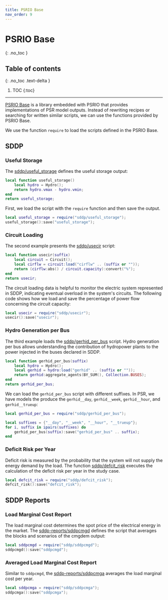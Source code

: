 ```yaml
---
title: PSRIO Base
nav_order: 9
---
```


# PSRIO Base
{: .no_toc }

## Table of contents
{: .no_toc .text-delta }

1. TOC
{:toc}

---

[PSRIO Base](https://github.com/psrenergy/psrio-base) is a library embedded with PSRIO that provides implementations of PSR model outputs. Instead of rewriting recipes or searching for written similar scripts, we can use the functions provided by PSRIO Base.

We use the function `require` to load the scripts defined in the PSRIO Base. 

## SDDP

### Useful Storage

The [sddp/useful_storage](https://github.com/psrenergy/psrio-base/blob/master/sddp/useful_storage.lua) defines the useful storage output:

```lua
local function useful_storage()
    local hydro = Hydro();
    return hydro.vmax - hydro.vmin;
end
return useful_storage;
```

First, we load the script with the `require` function and then save the output.

```lua
local useful_storage = require("sddp/useful_storage");
useful_storage():save("useful_storage");
```

### Circuit Loading

The second example presents the [sddp/usecir](https://github.com/psrenergy/psrio-base/blob/master/sddp/usecir.lua) script:

``` lua
local function usecir(suffix)
    local circuit = Circuit();
    local cirflw = circuit:load("cirflw" .. (suffix or ""));
    return (cirflw:abs() / circuit.capacity):convert("%");
end
return usecir;
```

The circuit loading data is helpful to monitor the electric system represented in SDDP, indicating eventual overload in the system's circuits. The following code shows how we load and save the percentage of power flow concerning the circuit capacity:

``` lua
local usecir = require("sddp/usecir");
usecir():save("usecir");
```

### Hydro Generation per Bus

The third example loads the [sddp/gerhid_per_bus](https://github.com/psrenergy/psrio-base/blob/master/sddp/gerhid_per_bus.lua) script. Hydro generation per bus allows understanding the contribution of hydropower plants to the power injected in the buses declared in SDDP. 

```lua
local function gerhid_per_bus(suffix)
    local hydro = Hydro();
    local gerhid = hydro:load("gerhid" .. (suffix or ""));
    return gerhid:aggregate_agents(BY_SUM(), Collection.BUSES);
end
return gerhid_per_bus;
```

We can load the `gerhid_per_bus` script with different suffixes. In PSR, we have models the produce the `gerhid__day`, `gerhid__week`, `gerhid__hour`, and `gerhid__trueup`:

```lua
local gerhid_per_bus = require("sddp/gerhid_per_bus");

local suffixes = {"__day", "__week", "__hour", "__trueup"};
for i, suffix in ipairs(suffixes) do 
    gerhid_per_bus(suffix):save("gerhid_per_bus" .. suffix); 
end
```

### Deficit Risk per Year

Deficit risk is measured by the probability that the system will not supply the energy demand by the load. The function [sddp/defcit_risk](https://github.com/psrenergy/psrio-base/blob/master/sddp/defcit_risk.lua) executes the calculation of the deficit risk per year in the study case. 

```lua
local defcit_risk = require("sddp/defcit_risk");
defcit_risk():save("defcit_risk");
```

## SDDP Reports

### Load Marginal Cost Report

The load marginal cost determines the spot price of the electrical energy in the market. The [sddp-reports/sddpcmgd](https://github.com/psrenergy/psrio-base/blob/master/sddp-reports/sddpcmgd.lua) defines the script that averages the blocks and scenarios of the cmgdem output:

```lua
local sddpcmgd = require("sddp/sddpcmgd");
sddpcmgd():save("sddpcmgd");
```

### Averaged Load Marginal Cost Report

Similar to `sddpcmgd`, the [sddp-reports/sddpcmga](https://github.com/psrenergy/psrio-base/blob/master/sddp-reports/sddpcmga.lua) averages the load marginal cost per year.


```lua
local sddpcmga = require("sddp/sddpcmga");
sddpcmga():save("sddpcmga");
```